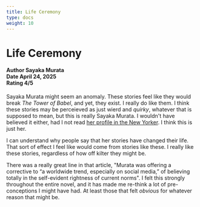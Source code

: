 ```yaml
---
title: Life Ceremony
type: docs
weight: 10
---
```


# **Life Ceremony**

<h4>Author <span>Sayaka Murata</span></br>
Date <span>April 24, 2025</span></br>
Rating <span>4/5</span></h4>

Sayaka Murata might seem an anomaly. These stories feel like they would break _The Tower of Babel_, and yet, they exist. I really do like them. I think these stories may be perceieved as just wierd and _quirky_, whatever that is supposed to mean, but this is really Sayaka Murata. I wouldn't have believed it either, had I not read [her profile in the New Yorker](https://www.newyorker.com/magazine/2025/04/14/sayaka-muratas-alien-eye). I think this is just her.

I can understand why people say that her stories have changed their life. That sort of effect I feel like would come from stories like these. I really like these stories, regardless of how off kilter they might be.

There was a really great line in that article, "Murata was offering a corrective to “a worldwide trend, especially on social media,” of believing totally in the self-evident rightness of current norms". I felt this strongly throughout the entire novel, and it has made me re-think a lot of pre-conceptions I might have had. At least those that felt _obvious_ for whatever reason that might be.
